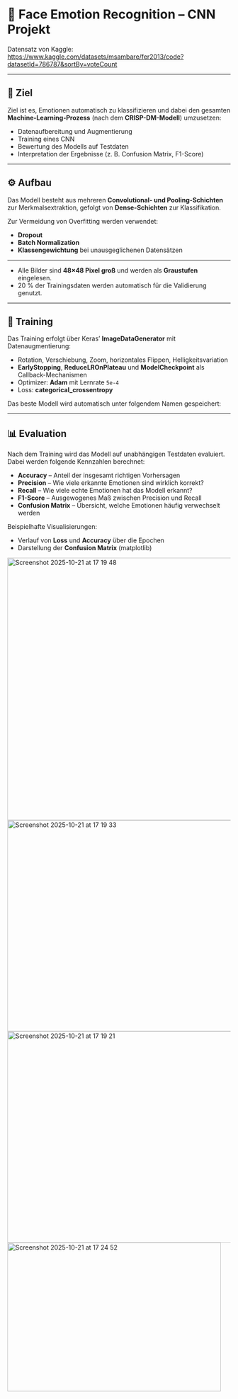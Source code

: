 # 🧠 Face Emotion Recognition – CNN Projekt

Datensatz von Kaggle: https://www.kaggle.com/datasets/msambare/fer2013/code?datasetId=786787&sortBy=voteCount

---

## 🎯 Ziel

Ziel ist es, Emotionen automatisch zu klassifizieren und dabei den gesamten **Machine-Learning-Prozess**
(nach dem **CRISP-DM-Modell**) umzusetzen:

- Datenaufbereitung und Augmentierung
- Training eines CNN
- Bewertung des Modells auf Testdaten
- Interpretation der Ergebnisse (z. B. Confusion Matrix, F1-Score)

---

## ⚙️ Aufbau

Das Modell besteht aus mehreren **Convolutional- und Pooling-Schichten** zur Merkmalsextraktion,
gefolgt von **Dense-Schichten** zur Klassifikation.

Zur Vermeidung von Overfitting werden verwendet:

- **Dropout**
- **Batch Normalization**
- **Klassengewichtung** bei unausgeglichenen Datensätzen

---

- Alle Bilder sind **48×48 Pixel groß** und werden als **Graustufen** eingelesen.
- 20 % der Trainingsdaten werden automatisch für die Validierung genutzt.

---

## 🚀 Training

Das Training erfolgt über Keras’ **ImageDataGenerator** mit Datenaugmentierung:

- Rotation, Verschiebung, Zoom, horizontales Flippen, Helligkeitsvariation
- **EarlyStopping**, **ReduceLROnPlateau** und **ModelCheckpoint** als Callback-Mechanismen
- Optimizer: **Adam** mit Lernrate `5e-4`
- Loss: **categorical_crossentropy**

Das beste Modell wird automatisch unter folgendem Namen gespeichert:

---

## 📊 Evaluation

Nach dem Training wird das Modell auf unabhängigen Testdaten evaluiert.
Dabei werden folgende Kennzahlen berechnet:

- **Accuracy** – Anteil der insgesamt richtigen Vorhersagen
- **Precision** – Wie viele erkannte Emotionen sind wirklich korrekt?
- **Recall** – Wie viele echte Emotionen hat das Modell erkannt?
- **F1-Score** – Ausgewogenes Maß zwischen Precision und Recall
- **Confusion Matrix** – Übersicht, welche Emotionen häufig verwechselt werden

Beispielhafte Visualisierungen:

- Verlauf von **Loss** und **Accuracy** über die Epochen
- Darstellung der **Confusion Matrix** (matplotlib)

<img width="692" height="593" alt="Screenshot 2025-10-21 at 17 19 48" src="https://github.com/user-attachments/assets/c07b6051-ebca-45d0-80d7-5caa6c12c5f1" />
<img width="629" height="477" alt="Screenshot 2025-10-21 at 17 19 33" src="https://github.com/user-attachments/assets/3541c3be-1a81-4c9e-90cf-49c64bc59834" />
<img width="630" height="478" alt="Screenshot 2025-10-21 at 17 19 21" src="https://github.com/user-attachments/assets/d2a49a74-945d-4569-9eb7-77b06b209735" />
<img width="482" height="336" alt="Screenshot 2025-10-21 at 17 24 52" src="https://github.com/user-attachments/assets/8d515474-7041-40d7-a1c7-f0a9716efdc0" />




